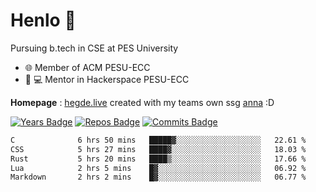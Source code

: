 
# Henlo 🌊

Pursuing b.tech in CSE at PES University

 - 🌐 Member of ACM PESU-ECC
 - 👨 💻 Mentor in Hackerspace PESU-ECC

**Homepage** : [hegde.live](https://hegde.live) created with my teams own ssg [anna](https://github.com/acmpesuecc/anna) :D

 [![Years Badge](https://badges.pufler.dev/years/bwaklog)](https://badges.pufler.dev) 
 [![Repos Badge](https://badges.pufler.dev/repos/bwaklog)](https://badges.pufler.dev)
 [![Commits Badge](https://badges.pufler.dev/commits/monthly/bwaklog)](https://badges.pufler.dev)

<!--START_SECTION:waka-->

```txt
C              6 hrs 50 mins   █████▓░░░░░░░░░░░░░░░░░░░   22.61 %
CSS            5 hrs 27 mins   ████▓░░░░░░░░░░░░░░░░░░░░   18.03 %
Rust           5 hrs 20 mins   ████▒░░░░░░░░░░░░░░░░░░░░   17.66 %
Lua            2 hrs 5 mins    █▓░░░░░░░░░░░░░░░░░░░░░░░   06.92 %
Markdown       2 hrs 2 mins    █▓░░░░░░░░░░░░░░░░░░░░░░░   06.77 %
```

<!--END_SECTION:waka-->
